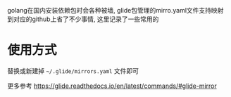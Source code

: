 golang在国内安装依赖包时会各种被墙, glide包管理的mirro.yaml文件支持映射到对应的github上省了不少事情, 这里记录了一些常用的
# 使用方式
替换或新建掉 `~/.glide/mirrors.yaml` 文件即可

更多参考 https://glide.readthedocs.io/en/latest/commands/#glide-mirror
